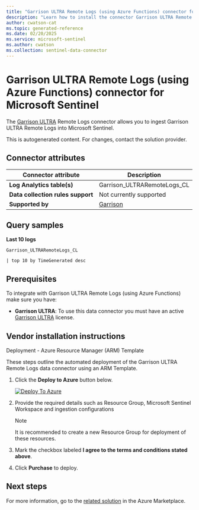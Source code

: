 ```yaml
---
title: "Garrison ULTRA Remote Logs (using Azure Functions) connector for Microsoft Sentinel"
description: "Learn how to install the connector Garrison ULTRA Remote Logs (using Azure Functions) to connect your data source to Microsoft Sentinel."
author: cwatson-cat
ms.topic: generated-reference
ms.date: 02/20/2025
ms.service: microsoft-sentinel
ms.author: cwatson
ms.collection: sentinel-data-connector
---
```


# Garrison ULTRA Remote Logs (using Azure Functions) connector for Microsoft Sentinel

The [Garrison ULTRA](https://www.garrison.com/en/garrison-ultra-cloud-platform) Remote Logs connector allows you to ingest Garrison ULTRA Remote Logs into Microsoft Sentinel.

This is autogenerated content. For changes, contact the solution provider.

## Connector attributes

| Connector attribute | Description |
| --- | --- |
| **Log Analytics table(s)** | Garrison_ULTRARemoteLogs_CL<br/> |
| **Data collection rules support** | Not currently supported |
| **Supported by** | [Garrison](https://support.ultra.garrison.com) |

## Query samples

**Last 10 logs**

   ```kusto
Garrison_ULTRARemoteLogs_CL
 
   | top 10 by TimeGenerated desc
   ```



## Prerequisites

To integrate with Garrison ULTRA Remote Logs (using Azure Functions) make sure you have: 

- **Garrison ULTRA**: To use this data connector you must have an active [Garrison ULTRA](https://www.garrison.com/en/garrison-ultra-cloud-platform) license.


## Vendor installation instructions

Deployment - Azure Resource Manager (ARM) Template

These steps outline the automated deployment of the Garrison ULTRA Remote Logs data connector using an ARM Template.

1. Click the **Deploy to Azure** button below. 
	
 	[![Deploy To Azure](https://aka.ms/deploytoazurebutton)](https://portal.azure.com/#create/Microsoft.Template/uri/https%3A%2F%2Fraw.githubusercontent.com%2FAzure%2FAzure-Sentinel%2Frefs%2Fheads%2Fmaster%2FSolutions%2FGarrison%2520ULTRA%2FData%2520Connectors%2FGarrisonULTRARemoteLogs%2Fazuredeploy_DataCollectionResources.json) 			
2. Provide the required details such as Resource Group, Microsoft Sentinel Workspace and ingestion configurations 

	> [!NOTE]
	> It is recommended to create a new Resource Group for deployment of these resources.

3. Mark the checkbox labeled **I agree to the terms and conditions stated above**. 
4. Click **Purchase** to deploy.



## Next steps

For more information, go to the [related solution](https://azuremarketplace.microsoft.com/en-us/marketplace/apps/garrisontechnologyltd1725375696148.microsoft-sentinel-solution-garrison-ultra?tab=Overview) in the Azure Marketplace.
